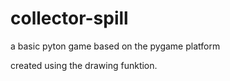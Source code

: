 # collector-spill
a basic pyton game based on the pygame platform


created using the drawing funktion. 
